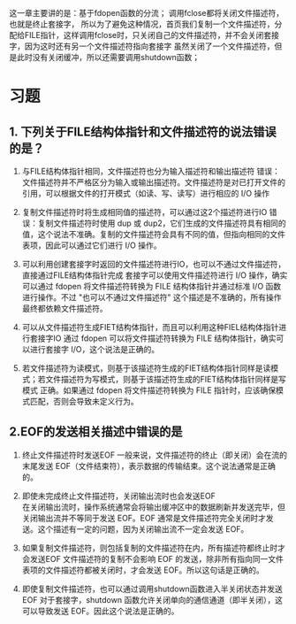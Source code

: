 这一章主要讲的是：基于fdopen函数的分流；
调用fclose都将关闭文件描述符，也就是终止套接字，
所以为了避免这种情况，首页我们复制一个文件描述符，分配给FILE指针，这样调用fclose时，只关闭自己的文件描述符，并不会关闭套接字，因为这时还有另一个文件描述符指向套接字
虽然关闭了一个文件描述符，但是此时没有关闭缓冲，所以还需要调用shutdown函数；

# 习题
## 1. 下列关于FILE结构体指针和文件描述符的说法错误的是？
1. 与FILE结构体指针相同，文件描述符也分为输入描述符和输出描述符
    错误：文件描述符并不严格区分为输入或输出描述符。文件描述符是对已打开文件的引用，可以根据文件的打开模式（如读、写、读写）进行相应的 I/O 操作

2. 复制文件描述符时将生成相同值的描述符，可以通过这2个描述符进行IO
    错误：复制文件描述符时使用 dup 或 dup2，它们生成的文件描述符具有相同的值，这个说法不准确。复制的文件描述符会具有不同的值，但指向相同的文件表项，因此可以通过它们进行 I/O 操作。

3. 可以利用创建套接字时返回的文件描述符进行IO，也可以不通过文件描述符，直接通过FILE结构体指针完成
    套接字可以使用文件描述符进行 I/O 操作，确实可以通过 fdopen 将文件描述符转换为 FILE 结构体指针并通过标准 I/O 函数进行操作。不过 "也可以不通过文件描述符" 这个描述是不准确的，所有操作最终都依赖文件描述符。

4. 可以从文件描述符生成FIET结构体指针，而且可以利用这种FIEL结构体指针进行套接字IO
    通过 fdopen 可以将文件描述符转换为 FILE 结构体指针，确实可以进行套接字 I/O，这个说法是正确的。

5. 若文件描述符为读模式，则基于该描述符生成的FIET结构体指针同样是读模式；若文件描述符为写模式，则基于该描述符生成的FIET结构体指针同样是写模式
    正确。如果通过 fdopen 将文件描述符转换为 FILE 指针时，应该确保模式匹配，否则会导致未定义行为。

## 2.EOF的发送相关描述中错误的是
1. 终止文件描述符时发送EOF
    一般来说，文件描述符的终止（即关闭）会在流的末尾发送 EOF（文件结束符），表示数据的传输结束。这个说法通常是正确的。

2. 即使未完成终止文件描述符，关闭输出流时也会发送EOF   
    在关闭输出流时，操作系统通常会将输出缓冲区中的数据刷新并发送完毕，但关闭输出流并不等同于发送 EOF。EOF 通常是文件描述符完全关闭时才发送。这个描述有一定的问题，因为关闭输出流不一定会发送 EOF。

3. 如果复制文件描述符，则包括复制的文件描述符在内，所有描述符都终止时才会发送EOF
    文件描述符的复制不会影响 EOF 的发送，除非所有指向同一文件表项的文件描述符都被关闭时，才会发送 EOF。所以这句话是正确的。

4. 即使复制文件描述符，也可以通过调用shutdown函数进入半关闭状态并发送EOF
    对于套接字，shutdown 函数允许关闭单向的通信通道（即半关闭），这可以导致发送 EOF。因此这个说法是正确的。







